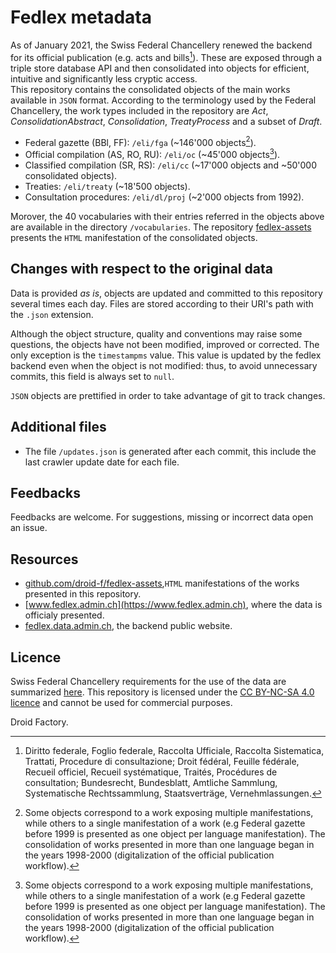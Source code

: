 # Fedlex metadata
As of January 2021, the Swiss Federal Chancellery renewed the backend for its official publication (e.g. acts and bills[^1]). 
These are exposed through a triple store database API and then consolidated into objects for efficient, intuitive and significantly less cryptic access.  
This repository contains the consolidated objects of the main works available in ``JSON`` format. According to the terminology used by the Federal Chancellery, the work types included in the repository are _Act_, _ConsolidationAbstract_, _Consolidation_, _TreatyProcess_ and a subset of _Draft_.

[^1]: Diritto federale, Foglio federale, Raccolta Ufficiale, Raccolta Sistematica, Trattati, Procedure di consultazione; Droit fédéral, Feuille fédérale, Recueil officiel, Recueil systématique, Traités, Procédures de consultation; Bundesrecht, Bundesblatt, Amtliche Sammlung, Systematische Rechtssammlung, Staatsverträge, Vernehmlassungen.

- Federal gazette (BBl, FF): ``/eli/fga`` (~146'000 objects[^2]).
- Official compilation (AS, RO, RU): ``/eli/oc`` (~45'000 objects[^2]).
- Classified compilation (SR, RS): ``/eli/cc`` (~17'000 objects and ~50'000 consolidated objects).
- Treaties: ``/eli/treaty`` (~18'500 objects).
- Consultation procedures: ``/eli/dl/proj`` (~2'000 objects from 1992). 

Morover, the 40 vocabularies with their entries referred in the objects above are available in the directory ``/vocabularies``. The repository [fedlex-assets](https://github.com/droid-f/fedlex-assets) presents the ``HTML`` manifestation of the consolidated objects. 

[^2]: Some objects correspond to a work exposing multiple manifestations, while others to a single manifestation of a work (e.g Federal gazette before 1999 is presented as one object per language manifestation). The consolidation of works presented in more than one language began in the years 1998-2000 (digitalization of the official publication workflow). 

## Changes with respect to the original data
Data is provided _as is_, objects are updated and committed to this repository several times each day. Files are stored according to their URI's path with the ``.json`` extension.

Although the object structure, quality and conventions may raise some questions, the objects have not been modified, improved or corrected. The only exception is the ``timestampms`` value. This value is updated by the fedlex backend even when the object is not modified: thus, to avoid unnecessary commits, this field is always set to ``null``. 

``JSON`` objects are prettified in order to take advantage of git to track changes.

## Additional files
- The file ``/updates.json`` is generated after each commit, this include the last crawler update date for each file. 

## Feedbacks
Feedbacks are welcome. For suggestions, missing or incorrect data open an issue.

## Resources
- [github.com/droid-f/fedlex-assets](https://github.com/droid-f/fedlex-assets),``HTML`` manifestations of the works presented in this repository.
- [www.fedlex.admin.ch](https://www.fedlex.admin.ch), where the data is officialy presented.
- [fedlex.data.admin.ch](https://fedlex.data.admin.ch), the backend public website.

## Licence
Swiss Federal Chancellery requirements for the use of the data are summarized [here](https://www.fedlex.admin.ch/fr/broadcasters). This repository is licensed under the [CC BY-NC-SA 4.0 licence](https://creativecommons.org/licenses/by-nc-sa/4.0/) and cannot be used for commercial purposes. 

Droid Factory.
